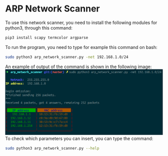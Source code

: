# ARP Network Scanner
To use this network scanner, you need to install the following modules for python3, through this command:
```bash
pip3 install scapy termcolor argparse
```
To run the program, you need to type for example this command on bash:
```bash
sudo python3 arp_network_scanner.py -net 192.168.1.0/24 
```
An example of output of the command is shown in the following image:<br>
<img src="output.png" width="600" alt="output"><br>
To check which parameters you can insert, you can type the command:
```bash
sudo python3 arp_network_scanner.py --help 
```
